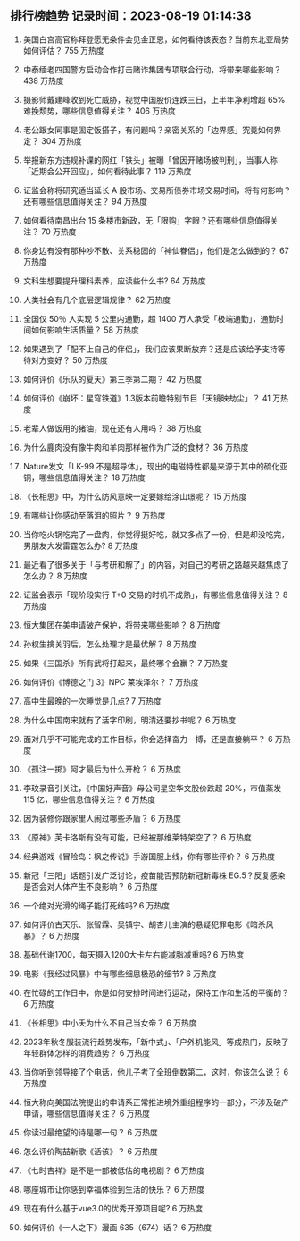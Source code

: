 
## 排行榜趋势 记录时间：2023-08-19 01:14:38
  
  1. 美国白宫高官称拜登愿无条件会见金正恩，如何看待该表态？当前东北亚局势如何评估？ 755 万热度
    
  2. 中泰缅老四国警方启动合作打击赌诈集团专项联合行动，将带来哪些影响？ 438 万热度
    
  3. 摄影师戴建峰收到死亡威胁，视觉中国股价连跌三日，上半年净利增超 65% 难挽颓势，哪些信息值得关注？ 406 万热度
    
  4. 老公跟女同事是固定饭搭子，有问题吗？亲密关系的「边界感」究竟如何界定？ 304 万热度
    
  5. 举报新东方违规补课的网红「铁头」被曝「曾因开赌场被判刑」，当事人称「近期会公开回应」，如何看待此事？ 119 万热度
    
  6. 证监会称将研究适当延长 A 股市场、交易所债券市场交易时间，将有何影响？还有哪些信息值得关注？ 94 万热度
    
  7. 如何看待南昌出台 15 条楼市新政，无「限购」字眼？还有哪些信息值得关注？ 70 万热度
    
  8. 你身边有没有那种吵不散、关系稳固的「神仙眷侣」，他们是怎么做到的？ 67 万热度
    
  9. 文科生想要提升理科素养，应读些什么书? 64 万热度
    
  10. 人类社会有几个底层逻辑规律？ 62 万热度
    
  11. 全国仅 50％ 人实现 5 公里内通勤，超 1400 万人承受「极端通勤」，通勤时间如何影响生活质量？ 58 万热度
    
  12. 如果遇到了「配不上自己的伴侣」，我们应该果断放弃？还是应该给予支持等待对方变好？ 50 万热度
    
  13. 如何评价《乐队的夏天》第三季第二期？ 42 万热度
    
  14. 如何评价《崩坏：星穹铁道》1.3版本前瞻特别节目「天镜映劫尘」？ 41 万热度
    
  15. 老辈人做饭用的猪油，现在还有人用吗？ 38 万热度
    
  16. 为什么鹿肉没有像牛肉和羊肉那样被作为广泛的食材？ 36 万热度
    
  17. Nature发文「LK-99 不是超导体」，现出的电磁特性都是来源于其中的硫化亚铜，哪些信息值得关注？ 18 万热度
    
  18. 《长相思》中，为什么防风意映一定要嫁给涂山璟呢？ 15 万热度
    
  19. 有哪些让你感动至落泪的照片？ 9 万热度
    
  20. 当你吃火锅吃完了一盘肉，你觉得挺好吃，就又多点了一份，但是却没吃完，男朋友大发雷霆怎么办? 8 万热度
    
  21. 最近看了很多关于「与考研和解了」的内容，对自己的考研之路越来越焦虑了怎么办？ 8 万热度
    
  22. 证监会表示「现阶段实行 T+0 交易的时机不成熟」，有哪些信息值得关注？ 8 万热度
    
  23. 恒大集团在美申请破产保护，将带来哪些影响？ 8 万热度
    
  24. 孙权生擒关羽后，怎么处理才是最优解？ 8 万热度
    
  25. 如果《三国杀》所有武将打起来，最终哪个会赢？ 7 万热度
    
  26. 如何评价《博德之门 3》NPC 莱埃泽尔？ 7 万热度
    
  27. 高中生最晚的一次睡觉是几点? 7 万热度
    
  28. 为什么中国南宋就有了活字印刷，明清还要抄书呢？ 6 万热度
    
  29. 面对几乎不可能完成的工作目标，你会选择奋力一搏，还是直接躺平？ 6 万热度
    
  30. 《孤注一掷》阿才最后为什么开枪？ 6 万热度
    
  31. 李玟录音引关注，《中国好声音》母公司星空华文股价跌超 20%，市值蒸发 115 亿，哪些信息值得关注？ 6 万热度
    
  32. 因为装修你跟家里人闹过哪些矛盾？ 6 万热度
    
  33. 《原神》芙卡洛斯有没有可能，已经被那维莱特架空了？ 6 万热度
    
  34. 经典游戏《冒险岛：枫之传说》手游国服上线，你有哪些评价？ 6 万热度
    
  35. 新冠「三阳」话题引发广泛讨论，疫苗能否预防新冠新毒株 EG.5？反复感染是否会对人体产生不良影响？ 6 万热度
    
  36. 一个绝对光滑的绳子能打死结吗? 6 万热度
    
  37. 如何评价古天乐、张智霖、吴镇宇、胡杏儿主演的悬疑犯罪电影《暗杀风暴》？ 6 万热度
    
  38. 基础代谢1700，每天摄入1200大卡左右能减脂减重吗? 6 万热度
    
  39. 电影《我经过风暴》中有哪些细思极恐的细节? 6 万热度
    
  40. 在忙碌的工作日中，你是如何安排时间进行运动，保持工作和生活的平衡的？ 6 万热度
    
  41. 《长相思》中小夭为什么不自己当女帝？ 6 万热度
    
  42. 2023年秋冬服装流行趋势发布，「新中式」、「户外机能风」等成热门，反映了年轻群体怎样的消费趋势？ 6 万热度
    
  43. 当你听到领导接了个电话，他儿子考了全班倒数第二，这时，你该怎么说？ 6 万热度
    
  44. 恒大称向美国法院提出的申请系正常推进境外重组程序的一部分，不涉及破产申请，哪些信息值得关注？ 6 万热度
    
  45. 你读过最绝望的诗是哪一句？ 6 万热度
    
  46. 怎么评价陶喆新歌《活该》？ 6 万热度
    
  47. 《七时吉祥》是不是一部被低估的电视剧？ 6 万热度
    
  48. 哪座城市让你感到幸福体验到生活的快乐？ 6 万热度
    
  49. 现在有什么基于vue3.0的优秀开源项目呢? 6 万热度
    
  50. 如何评价《一人之下》漫画 635（674）话？ 6 万热度
    